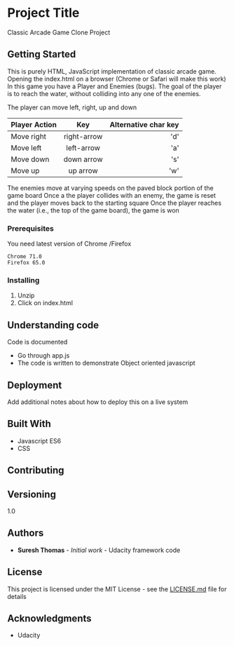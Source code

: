 # Project Title

Classic Arcade Game Clone Project

## Getting Started

This is purely HTML, JavaScript implementation of classic arcade game.  Opening the index.html on a browser (Chrome or Safari will make this work)
In this game you have a Player and Enemies (bugs). The goal of the player is to reach the water, without colliding into any one of the enemies.

The player can move left, right, up and down

| Player Action             | Key           | Alternative char key  |
| ------------- |:-------------:| -----:|
| Move right     | right-arrow | 'd' |
| Move left      | left-arrow      |   'a' |
| Move down | down arrow      |    's' |
| Move up | up arrow      |    'w' |


The enemies move at varying speeds on the paved block portion of the game board
Once a the player collides with an enemy, the game is reset and the player moves back to the starting square
Once the player reaches the water (i.e., the top of the game board), the game is won

### Prerequisites

You need latest version of Chrome /Firefox

```
Chrome 71.0
Firefox 65.0
```

### Installing

1. Unzip
2. Click on index.html


## Understanding code

Code is documented 
* Go through app.js
* The code is written to demonstrate Object oriented javascript


## Deployment

Add additional notes about how to deploy this on a live system

## Built With

* Javascript ES6
* CSS

## Contributing


## Versioning

1.0
## Authors

* **Suresh Thomas** - *Initial work* - Udacity framework code

 
## License

This project is licensed under the MIT License - see the [LICENSE.md](LICENSE.md) file for details

## Acknowledgments

* Udacity